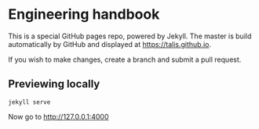 # Engineering handbook

This is a special GitHub pages repo, powered by Jekyll. The master is build automatically by GitHub and displayed at
https://talis.github.io.

If you wish to make changes, create a branch and submit a pull request.

## Previewing locally

```
jekyll serve
```

Now go to http://127.0.0.1:4000